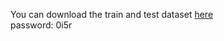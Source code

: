 You can download the train and test dataset [here](https://pan.baidu.com/s/114NdUrJpjvqXlSUZhuhtPw)  
password: 0i5r
